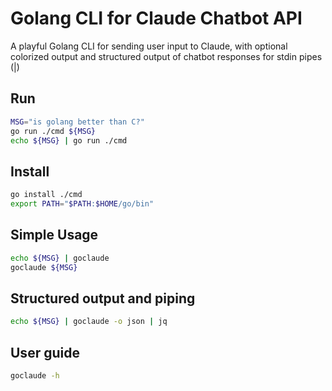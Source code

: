 # Golang CLI for Claude Chatbot API

A playful Golang CLI for sending user input to Claude, with optional colorized output
and structured output of chatbot responses for stdin pipes (|)

## Run

```bash
MSG="is golang better than C?"
go run ./cmd ${MSG}
echo ${MSG} | go run ./cmd
```

## Install

```bash
go install ./cmd
export PATH="$PATH:$HOME/go/bin"
```

## Simple Usage

```bash
echo ${MSG} | goclaude
goclaude ${MSG}
```

## Structured output and piping

```bash
echo ${MSG} | goclaude -o json | jq
```

## User guide

```bash
goclaude -h
```
